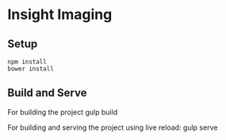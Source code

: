 # Insight Imaging

## Setup

    npm install
    bower install

## Build and Serve

For building the project
    gulp build

For building and serving the project using live reload:
    gulp serve
